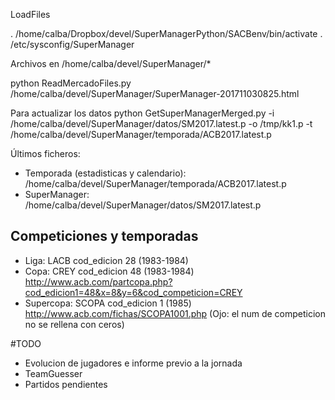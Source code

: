 
LoadFiles

. /home/calba/Dropbox/devel/SuperManagerPython/SACBenv/bin/activate
. /etc/sysconfig/SuperManager

Archivos en /home/calba/devel/SuperManager/*

python ReadMercadoFiles.py /home/calba/devel/SuperManager/SuperManager-201711030825.html

Para actualizar los datos
python GetSuperManagerMerged.py -i /home/calba/devel/SuperManager/datos/SM2017.latest.p -o /tmp/kk1.p -t /home/calba/devel/SuperManager/temporada/ACB2017.latest.p

Últimos ficheros:
* Temporada (estadisticas y calendario): /home/calba/devel/SuperManager/temporada/ACB2017.latest.p
* SuperManager: /home/calba/devel/SuperManager/datos/SM2017.latest.p

## Competiciones y temporadas

* Liga: LACB cod_edicion 28 (1983-1984)
* Copa: CREY cod_edicion  48 (1983-1984) http://www.acb.com/partcopa.php?cod_edicion1=48&x=8&y=6&cod_competicion=CREY
* Supercopa: SCOPA cod_edicion 1 (1985) http://www.acb.com/fichas/SCOPA1001.php (Ojo: el num de competicion no se rellena con ceros)

#TODO

* Evolucion de jugadores e informe previo a la jornada
* TeamGuesser
* Partidos pendientes

